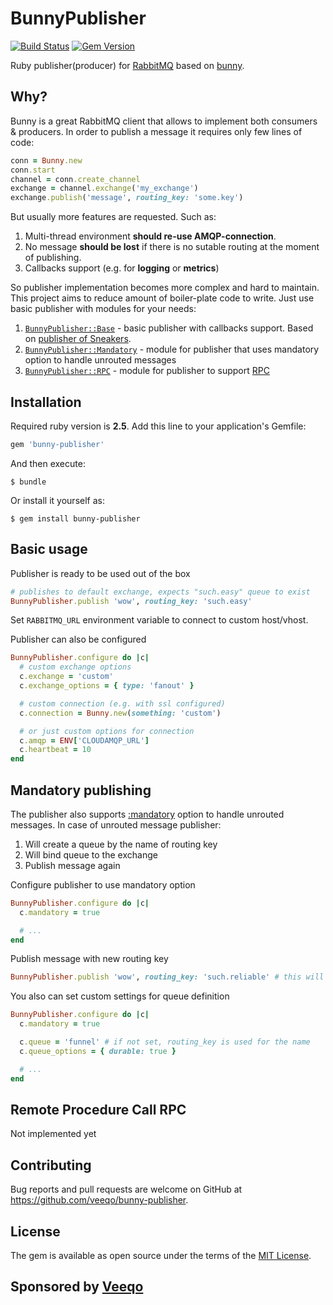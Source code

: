 # BunnyPublisher

[![Build Status](https://travis-ci.com/veeqo/bunny-publisher.svg?branch=master)](https://travis-ci.com/veeqo/bunny-publisher) [![Gem Version](https://badge.fury.io/rb/bunny-publisher.svg)](https://badge.fury.io/rb/bunny-publisher)

Ruby publisher(producer) for [RabbitMQ](https://www.rabbitmq.com/) based on [bunny](https://github.com/ruby-amqp/bunny).

## Why?

Bunny is a great RabbitMQ client that allows to implement both consumers & producers. In order to publish a message it requires only few lines of code:
```ruby
conn = Bunny.new
conn.start
channel = conn.create_channel
exchange = channel.exchange('my_exchange')
exchange.publish('message', routing_key: 'some.key')
```

But usually more features are requested. Such as:
1. Multi-thread environment **should re-use AMQP-connection**.
2. No message **should be lost** if there is no sutable routing at the moment of publishing.
3. Callbacks support (e.g. for **logging** or **metrics**)

So publisher implementation becomes more complex and hard to maintain. This project aims to reduce amount of boiler-plate code to write. Just use basic publisher with modules for your needs:

1. [`BunnyPublisher::Base`](#basic-usage) - basic publisher with callbacks support. Based on [publisher of Sneakers](https://github.com/jondot/sneakers/blob/ed620b642b447701be490666ee284cf7d60ccf22/lib/sneakers/publisher.rb).
2. [`BunnyPublisher::Mandatory`](#mandatory-publishing) - module for publisher that uses mandatory option to handle unrouted messages
3. [`BunnyPublisher::RPC`](#remote-procedure-call-rpc) - module for publisher to support [RPC](https://www.rabbitmq.com/tutorials/tutorial-six-ruby.html)

## Installation

Required ruby version is **2.5**. Add this line to your application's Gemfile:

```ruby
gem 'bunny-publisher'
```

And then execute:

    $ bundle

Or install it yourself as:

    $ gem install bunny-publisher

## Basic usage

Publisher is ready to be used out of the box

```ruby
# publishes to default exchange, expects "such.easy" queue to exist
BunnyPublisher.publish 'wow', routing_key: 'such.easy'
```

Set `RABBITMQ_URL` environment variable to connect to custom host/vhost.

Publisher can also be configured

```ruby
BunnyPublisher.configure do |c|
  # custom exchange options
  c.exchange = 'custom'
  c.exchange_options = { type: 'fanout' }

  # custom connection (e.g. with ssl configured)
  c.connection = Bunny.new(something: 'custom')

  # or just custom options for connection
  c.amqp = ENV['CLOUDAMQP_URL']
  c.heartbeat = 10
end
```

## Mandatory publishing

The publisher also supports [:mandatory](http://rubybunny.info/articles/exchanges.html#publishing_messages_as_mandatory) option to handle unrouted messages. In case of unrouted message publisher:

1. Will create a queue by the name of routing key
2. Will bind queue to the exchange
3. Publish message again

Configure publisher to use mandatory option

```ruby
BunnyPublisher.configure do |c|
  c.mandatory = true

  # ...
end
```

Publish message with new routing key

```ruby
BunnyPublisher.publish 'wow', routing_key: 'such.reliable' # this will create "such.reliable" queue
```

You also can set custom settings for queue definition

```ruby
BunnyPublisher.configure do |c|
  c.mandatory = true

  c.queue = 'funnel' # if not set, routing_key is used for the name
  c.queue_options = { durable: true }

  # ...
end
```

## Remote Procedure Call RPC

Not implemented yet

## Contributing

Bug reports and pull requests are welcome on GitHub at https://github.com/veeqo/bunny-publisher.

## License

The gem is available as open source under the terms of the [MIT License](https://opensource.org/licenses/MIT).

## Sponsored by [Veeqo](https://veeqo.com/)
